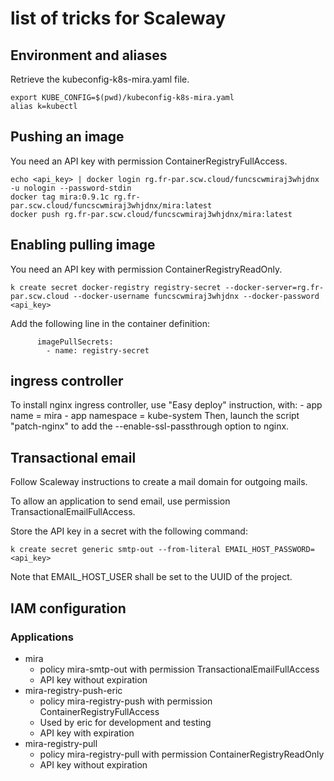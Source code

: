 # list of tricks for Scaleway

## Environment and aliases

Retrieve the kubeconfig-k8s-mira.yaml file.

``` shell
export KUBE_CONFIG=$(pwd)/kubeconfig-k8s-mira.yaml
alias k=kubectl
```

## Pushing an image

You need an API key with permission ContainerRegistryFullAccess.

``` shell
echo <api_key> | docker login rg.fr-par.scw.cloud/funcscwmiraj3whjdnx -u nologin --password-stdin 
docker tag mira:0.9.1c rg.fr-par.scw.cloud/funcscwmiraj3whjdnx/mira:latest
docker push rg.fr-par.scw.cloud/funcscwmiraj3whjdnx/mira:latest
```

## Enabling pulling image

You need an API key with permission ContainerRegistryReadOnly.

``` shell
k create secret docker-registry registry-secret --docker-server=rg.fr-par.scw.cloud --docker-username funcscwmiraj3whjdnx --docker-password <api_key>
```

Add the following line in the container definition:

```
      imagePullSecrets:
        - name: registry-secret
```

## ingress controller

To install nginx ingress controller, use "Easy deploy" instruction, with:
    - app name = mira
    - app namespace = kube-system
Then, launch the script "patch-nginx" to add the --enable-ssl-passthrough option to nginx.

## Transactional email

Follow Scaleway instructions to create a mail domain for outgoing mails.

To allow an application to send email, use permission TransactionalEmailFullAccess.

Store the API key in a secret with the following command:
```shell
k create secret generic smtp-out --from-literal EMAIL_HOST_PASSWORD=<api_key>
```

Note that EMAIL_HOST_USER shall be set to the UUID of the project.

## IAM configuration

### Applications

- mira
  - policy mira-smtp-out with permission TransactionalEmailFullAccess
  - API key without expiration
- mira-registry-push-eric
  - policy mira-registry-push with permission ContainerRegistryFullAccess
  - Used by eric for development and testing
  - API key with expiration
- mira-registry-pull
  - policy mira-registry-pull with permission ContainerRegistryReadOnly
  - API key without expiration
